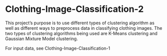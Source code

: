 # Clothing-Image-Classification-2
This project’s purpose is to use different types of clustering algorithm as well as different ways to preprocess data in classifying clothing images. The two types of clustering algorithms being used are K-Means clustering and Gaussian Mixture Model clustering.

For input data, see Clothing-Image-Classification-1
